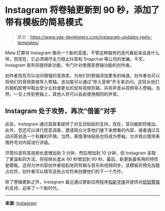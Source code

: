 # Instagram 将卷轴更新到 90 秒，添加了带有模板的简易模式

> 原文：<https://www.xda-developers.com/instagram-updates-reels-templates/>

Meta 打算将 Instagram 推向一个新的高度，不管这种服务的迭代看起来会是什么样。但现在，它必须竭尽全力阻止抖音和 Snapchat 等公司的发展。今天，Instagram 宣布将提供新功能，专门针对使用其卷轴功能的创作者。

创作者现在可以访问增强的音效库，为他们的卷轴添加更多的味道。创作者也可以将他们的音频直接导入卷轴。该功能可以通过“导入音频”开关来访问。这将从他们的相机胶卷中取出至少五秒或更长的现有视频剪辑，并将声音从视频导入卷轴。当然，一旦上传到卷轴上，其他人将可以自由使用相同的声音。

## Instagram 处于攻势，再次“借鉴”对手

此前，Instagram 通过其故事提供了对互动贴纸的支持。现在，该功能即将推出。此外，您还可以进行民意调查，邀请观众分享他们接下来想看的内容，或者通过互动问答创造一个有趣的环境。当然，表情滑块贴纸也将成为卷轴，允许观众使用表情符号对内容进行评级。

尽管抖音将其视频长度增加到 3 分钟，然后增加到 10 分钟，但 Instagram 采取了更温和的方法，将视频长度从 60 秒增加到 90 秒。最后，新更新最有用的特性是模板。这将允许内容创作者轻松地将剪辑与音乐和视频同步。该模板将预先加载占位符，创作者可以填写这些占位符来创建他们的下一个杰作。

除了卷轴更新之外，Instagram 最近通过更新应用程序[和新字体](https://www.xda-developers.com/instagram-updates-new-typeface/)并提供对[琥珀警报](https://www.xda-developers.com/instagram-amber-alerts/)的支持，迎来了一个新时代。

* * *

**来源:** [Instagram](https://creators.instagram.com/blog/instagram-reels-new-features-creators-audio-sound-effects-stickers-templates)